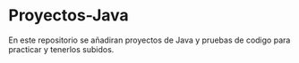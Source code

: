 # Proyectos-Java

En este repositorio se añadiran proyectos de Java y pruebas de codigo para practicar y tenerlos subidos.
